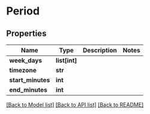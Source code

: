 # Period

## Properties
Name | Type | Description | Notes
------------ | ------------- | ------------- | -------------
**week_days** | **list[int]** |  | 
**timezone** | **str** |  | 
**start_minutes** | **int** |  | 
**end_minutes** | **int** |  | 

[[Back to Model list]](../README.md#documentation-for-models) [[Back to API list]](../README.md#documentation-for-api-endpoints) [[Back to README]](../README.md)


